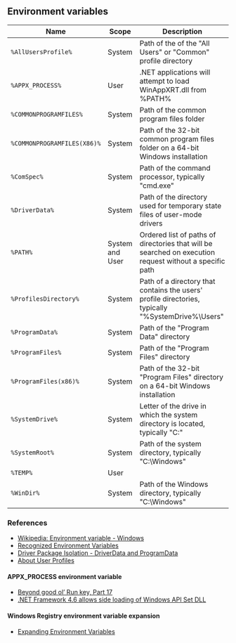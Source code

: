 ## Environment variables

Name | Scope | Description
--- | --- | ---
`%AllUsersProfile%` | System | Path of the of the "All Users" or "Common" profile directory
`%APPX_PROCESS%` | User | .NET applications will attempt to load WinAppXRT.dll from %PATH%
`%COMMONPROGRAMFILES%` | System | Path of the common program files folder
`%COMMONPROGRAMFILES(X86)%` | System | Path of the 32-bit common program files folder on a 64-bit Windows installation
`%ComSpec%` | System | Path of the command processor, typically "cmd.exe"
`%DriverData%` | System | Path of the directory used for temporary state files of user-mode drivers
`%PATH%` | System and User | Ordered list of paths of directories that will be searched on execution request without a specific path
`%ProfilesDirectory%` | System | Path of a directory that contains the users' profile directories, typically "%SystemDrive%\Users"
`%ProgramData%` | System | Path of the "Program Data" directory
`%ProgramFiles%` | System | Path of the "Program Files" directory
`%ProgramFiles(x86)%` | System | Path of the 32-bit "Program Files" directory on a 64-bit Windows installation
`%SystemDrive%` | System | Letter of the drive in which the system directory is located, typically "C:"
`%SystemRoot%` | System | Path of the system directory, typically "C:\Windows"
`%TEMP%` | User |
`%WinDir%` | System | Path of the Windows directory, typically "C:\Windows"

### References

* [Wikipedia: Environment variable - Windows](https://en.wikipedia.org/wiki/Environment_variable#Windows)
* [Recognized Environment Variables](https://learn.microsoft.com/en-us/windows/deployment/usmt/usmt-recognized-environment-variables)
* [Driver Package Isolation - DriverData and ProgramData](https://learn.microsoft.com/en-us/windows-hardware/drivers/develop/driver-isolation#driverdata-and-programdata)
* [About User Profiles](https://learn.microsoft.com/en-us/previous-versions/windows/desktop/legacy/bb776892(v=vs.85))

#### APPX_PROCESS environment variable

* [Beyond good ol’ Run key, Part 17](http://www.hexacorn.com/blog/2014/08/31/beyond-good-ol-run-key-part-17/)
* [.NET Framework 4.6 allows side loading of Windows API Set DLL](https://www.securify.nl/advisory/net-framework-46-allows-side-loading-of-windows-api-set-dll)

#### Windows Registry environment variable expansion

* [Expanding Environment Variables](https://learn.microsoft.com/en-us/openspecs/windows_protocols/ms-even/7d43656f-4f9f-4994-a919-50db71e01af9)
